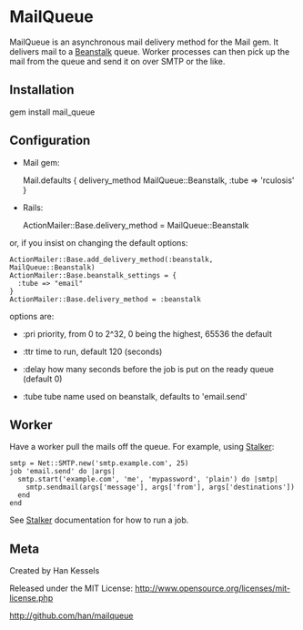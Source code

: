 MailQueue
=========


MailQueue is an asynchronous mail delivery method for the Mail gem. It delivers mail to a [Beanstalk](http://kr.github.com/beanstalkd/) queue. Worker processes can then pick up the mail from the queue and send it on over SMTP or the like.

Installation
------------

gem install mail_queue

Configuration
-------------

+ Mail gem:

    Mail.defaults { delivery_method MailQueue::Beanstalk, :tube => 'rculosis' }
    

+ Rails:

    ActionMailer::Base.delivery_method = MailQueue::Beanstalk
    

or, if you insist on changing the default options:

    ActionMailer::Base.add_delivery_method(:beanstalk, MailQueue::Beanstalk)
    ActionMailer::Base.beanstalk_settings = {
      :tube => "email"
    }
    ActionMailer::Base.delivery_method = :beanstalk


options are:

+ :pri    priority, from 0 to 2^32, 0 being the highest, 65536 the default 

+ :ttr    time to run, default 120 (seconds)

+ :delay  how many seconds before the job is put on the ready queue (default 0)

+ :tube   tube name used on beanstalk, defaults to 'email.send'


Worker
------

Have a worker pull the mails off the queue.
For example, using [Stalker](http://github.com/adamwiggins/stalker):

    smtp = Net::SMTP.new('smtp.example.com', 25)
    job 'email.send' do |args|
      smtp.start('example.com', 'me', 'mypassword', 'plain') do |smtp|
        smtp.sendmail(args['message'], args['from'], args['destinations'])
      end
    end 

See [Stalker](http://github.com/adamwiggins/stalker) documentation for how to run a job.


Meta
----

Created by Han Kessels

Released under the MIT License: http://www.opensource.org/licenses/mit-license.php

http://github.com/han/mailqueue

